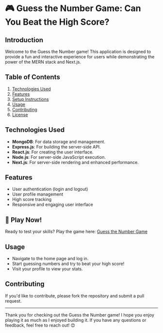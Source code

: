 
# 🎮 Guess the Number Game: Can You Beat the High Score?

## Introduction

Welcome to the Guess the Number game! This application is designed to provide a fun and interactive experience for users while demonstrating the power of the MERN stack and Next.js.

## Table of Contents

1. [Technologies Used](#technologies-used)
2. [Features](#features)
3. [Setup Instructions](#setup-instructions)
4. [Usage](#usage)
5. [Contributing](#contributing)
6. [License](#license)

## Technologies Used

- **MongoDB**: For data storage and management.
- **Express.js**: For building the server-side API.
- **React.js**: For creating the user interface.
- **Node.js**: For server-side JavaScript execution.
- **Next.js**: For server-side rendering and enhanced performance.

## Features

- User authentication (login and logout)
- User profile management
- High score tracking
- Responsive and engaging user interface

## 🚀 Play Now!

Ready to test your skills? Play the game here: [Guess the Number Game](#)


## Usage

- Navigate to the home page and log in.
- Start guessing numbers and try to beat your high score!
- Visit your profile to view your stats.


## Contributing

If you'd like to contribute, please fork the repository and submit a pull request.

---

Thank you for checking out the Guess the Number game! I hope you enjoy playing it as much as I enjoyed building it. If you have any questions or feedback, feel free to reach out! 😊
